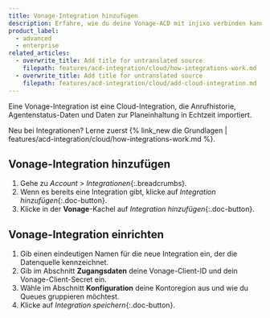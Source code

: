 ```yaml
---
title: Vonage-Integration hinzufügen
description: Erfahre, wie du deine Vonage-ACD mit injixo verbinden kannst, um Daten zu importieren.
product_label:
  - advanced
  - enterprise
related_articles:
  - overwrite_title: Add title for untranslated source
    filepath: features/acd-integration/cloud/how-integrations-work.md
  - overwrite_title: Add title for untranslated source
    filepath: features/acd-integration/cloud/add-cloud-integration.md
---
```


Eine Vonage-Integration ist eine Cloud-Integration, die Anrufhistorie, Agentenstatus-Daten und Daten zur Planeinhaltung in Echtzeit importiert.

Neu bei Integrationen? Lerne zuerst {% link_new die Grundlagen | features/acd-integration/cloud/how-integrations-work.md %}.

## Vonage-Integration hinzufügen

1. Gehe zu _Account > Integrationen_{:.breadcrumbs}.
2. Wenn es bereits eine Integration gibt, klicke auf _Integration hinzufügen_{:.doc-button}.
3. Klicke in der **Vonage**-Kachel auf _Integration hinzufügen_{:.doc-button}.

## Vonage-Integration einrichten

1. Gib einen eindeutigen Namen für die neue Integration ein, der die Datenquelle kennzeichnet.
2. Gib im Abschnitt **Zugangsdaten** deine Vonage-Client-ID und dein Vonage-Client-Secret ein.
3. Wähle im Abschnitt **Konfiguration** deine Kontoregion aus und wie du Queues gruppieren möchtest.
4. Klicke auf _Integration speichern_{:.doc-button}.
